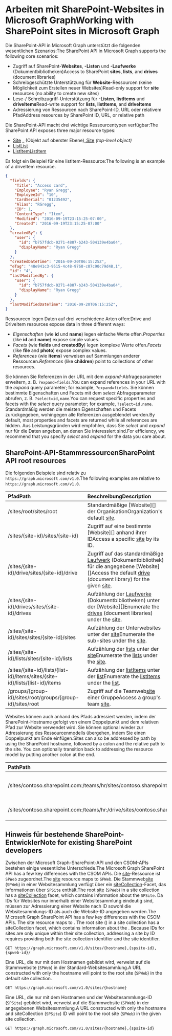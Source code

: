 # <a name="working-with-sharepoint-sites-in-microsoft-graph"></a><span data-ttu-id="7d8e3-101">Arbeiten mit SharePoint-Websites in Microsoft Graph</span><span class="sxs-lookup"><span data-stu-id="7d8e3-101">Working with SharePoint sites in Microsoft Graph</span></span>

<span data-ttu-id="7d8e3-102">Die SharePoint-API in Microsoft Graph unterstützt die folgenden wesentlichen Szenarios:</span><span class="sxs-lookup"><span data-stu-id="7d8e3-102">The SharePoint API in Microsoft Graph supports the following core scenarios:</span></span>

* <span data-ttu-id="7d8e3-103">Zugriff auf SharePoint-**Websites**, **-Listen** und **-Laufwerke** (Dokumentbibliotheken)</span><span class="sxs-lookup"><span data-stu-id="7d8e3-103">Access to SharePoint **sites**, **lists**, and **drives** (document libraries)</span></span>
* <span data-ttu-id="7d8e3-104">Schreibgeschützte Unterstützung für **Website**-Ressourcen (keine Möglichkeit zum Erstellen neuer Websites)</span><span class="sxs-lookup"><span data-stu-id="7d8e3-104">Read-only support for **site** resources (no ability to create new sites)</span></span>
* <span data-ttu-id="7d8e3-105">Lese-/ Schreibzugriff-Unterstützung für **-Listen**, **listItems** und **driveItems**</span><span class="sxs-lookup"><span data-stu-id="7d8e3-105">Read-write support for **lists**, **listItems**, and **driveItems**</span></span>
* <span data-ttu-id="7d8e3-106">Adressierung von Ressourcen nach SharePoint-ID, URL oder relativem Pfad</span><span class="sxs-lookup"><span data-stu-id="7d8e3-106">Address resources by SharePoint ID, URL, or relative path</span></span>

<span data-ttu-id="7d8e3-107">Die SharePoint-API macht drei wichtige Ressourcentypen verfügbar:</span><span class="sxs-lookup"><span data-stu-id="7d8e3-107">The SharePoint API exposes three major resource types:</span></span>

* <span data-ttu-id="7d8e3-108">[Site](site.md) _ (Objekt auf oberster Ebene)_</span><span class="sxs-lookup"><span data-stu-id="7d8e3-108">[Site](site.md) _(top-level object)_</span></span>
* [<span data-ttu-id="7d8e3-109">List</span><span class="sxs-lookup"><span data-stu-id="7d8e3-109">List</span></span>](list.md)
* [<span data-ttu-id="7d8e3-110">ListItem</span><span class="sxs-lookup"><span data-stu-id="7d8e3-110">ListItem</span></span>](listitem.md)

<span data-ttu-id="7d8e3-111">Es folgt ein Beispiel für eine listItem-Ressource:</span><span class="sxs-lookup"><span data-stu-id="7d8e3-111">The following is an example of a driveItem resource.</span></span>

```json
{
  "fields": {
    "Title": "Access card",
    "Employee": "Ryan Gregg",
    "EmployeeId": "10",
    "CardSerial": "01235492",
    "Alias": "RGregg",
    "ID": 1,
    "ContentType": "Item",
    "Modified": "2016-09-19T23:15:25-07:00",
    "Created": "2016-09-19T23:15:25-07:00"
  },
  "createdBy": {
    "user": {
      "id": "b757fdcb-0271-4807-b243-504139e4ba04",
      "displayName": "Ryan Gregg"
    }
  },
  "createdDateTime": "2016-09-20T06:15:25Z",
  "eTag": "48e941c3-9515-4c48-9760-c07c90c79d48,1",
  "id": "4",
  "lastModifiedBy": {
    "user": {
      "id": "b757fdcb-0271-4807-b243-504139e4ba04",
      "displayName": "Ryan Gregg"
    }
  },
  "lastModifiedDateTime": "2016-09-20T06:15:25Z",
}
```

<span data-ttu-id="7d8e3-112">Ressourcen legen Daten auf drei verschiedene Arten offen:</span><span class="sxs-lookup"><span data-stu-id="7d8e3-112">Drive and DriveItem resources expose data in three different ways:</span></span>

* <span data-ttu-id="7d8e3-113">_Eigenschaften_ (wie **id** und **name**) legen einfache Werte offen.</span><span class="sxs-lookup"><span data-stu-id="7d8e3-113">_Properties_ (like **id** and **name**) expose simple values.</span></span>
* <span data-ttu-id="7d8e3-114">_Facets_ (wie **fields** und **createdBy**) legen komplexe Werte offen.</span><span class="sxs-lookup"><span data-stu-id="7d8e3-114">_Facets_ (like **file** and **photo**) expose complex values.</span></span>
* <span data-ttu-id="7d8e3-115">_References_ (wie **items**) verweisen auf Sammlungen anderer Ressourcen.</span><span class="sxs-lookup"><span data-stu-id="7d8e3-115">_References_ (like **children**) point to collections of other resources.</span></span>

<span data-ttu-id="7d8e3-116">Sie können Sie Referenzen in der URL mit dem _expand_-Abfrageparameter erweitern, z. B. `?expand=fields`.</span><span class="sxs-lookup"><span data-stu-id="7d8e3-116">You can expand references in your URL with the _expand_ query parameter; for example, `?expand=fields`.</span></span>
<span data-ttu-id="7d8e3-117">Sie können bestimmte Eigenschaften und Facets mit dem _select_ Abfrageparameter abrufen, z. B. `?select=id,name`.</span><span class="sxs-lookup"><span data-stu-id="7d8e3-117">You can request specific properties and facets with the _select_ query parameter; for example, `?select=id,name`.</span></span>
<span data-ttu-id="7d8e3-118">Standardmäßig werden die meisten Eigenschaften und Facets zurückgegeben, wohingegen alle Referenzen ausgeblendet werden.</span><span class="sxs-lookup"><span data-stu-id="7d8e3-118">By default, most properties and facets are returned while all references are hidden.</span></span>
<span data-ttu-id="7d8e3-119">Aus Leistungsgründen wird empfohlen, dass Sie _select_ und _expand_ nur für die Daten angeben, an denen Sie interessiert sind.</span><span class="sxs-lookup"><span data-stu-id="7d8e3-119">For efficiency, we recommend that you specify _select_ and _expand_ for the data you care about.</span></span>

## <a name="sharepoint-api-root-resources"></a><span data-ttu-id="7d8e3-120">SharePoint-API-Stammressourcen</span><span class="sxs-lookup"><span data-stu-id="7d8e3-120">SharePoint API root resources</span></span>

<span data-ttu-id="7d8e3-121">Die folgenden Beispiele sind relativ zu `https://graph.microsoft.com/v1.0`.</span><span class="sxs-lookup"><span data-stu-id="7d8e3-121">The following examples are relative to `https://graph.microsoft.com/v1.0`.</span></span>

| <span data-ttu-id="7d8e3-122">Pfad</span><span class="sxs-lookup"><span data-stu-id="7d8e3-122">Path</span></span>                                   | <span data-ttu-id="7d8e3-123">Beschreibung</span><span class="sxs-lookup"><span data-stu-id="7d8e3-123">Description</span></span>
|:---------------------------------------|:------------------------------------
| <span data-ttu-id="7d8e3-124">/sites/root</span><span class="sxs-lookup"><span data-stu-id="7d8e3-124">/sites/root</span></span>                            | <span data-ttu-id="7d8e3-125">Standardmäßige [Website][] der Organisation</span><span class="sxs-lookup"><span data-stu-id="7d8e3-125">Organization's default [site][].</span></span>
| <span data-ttu-id="7d8e3-126">/sites/{site-id}</span><span class="sxs-lookup"><span data-stu-id="7d8e3-126">/sites/{site-id}</span></span>                       | <span data-ttu-id="7d8e3-127">Zugriff auf eine bestimmte [Website][] anhand ihrer ID</span><span class="sxs-lookup"><span data-stu-id="7d8e3-127">Access a specific [site][] by its ID.</span></span>
| <span data-ttu-id="7d8e3-128">/sites/{site-id}/drive</span><span class="sxs-lookup"><span data-stu-id="7d8e3-128">/sites/{site-id}/drive</span></span>                 | <span data-ttu-id="7d8e3-129">Zugriff auf das standardmäßige [Laufwerk](drive.md) (Dokumentbibliothek) für die angegebene [Website][]</span><span class="sxs-lookup"><span data-stu-id="7d8e3-129">Access the default [drive](drive.md) (document library) for the given [site][].</span></span>
| <span data-ttu-id="7d8e3-130">/sites/{site-id}/drives</span><span class="sxs-lookup"><span data-stu-id="7d8e3-130">/sites/{site-id}/drives</span></span>                | <span data-ttu-id="7d8e3-131">Aufzählung der [Laufwerke](drive.md) (Dokumentbibliotheken) unter der [Website][]</span><span class="sxs-lookup"><span data-stu-id="7d8e3-131">Enumerate the [drives](drive.md) (document libraries) under the [site][].</span></span>
| <span data-ttu-id="7d8e3-132">/sites/{site-id}/sites</span><span class="sxs-lookup"><span data-stu-id="7d8e3-132">/sites/{site-id}/sites</span></span>                 | <span data-ttu-id="7d8e3-133">Aufzählung der Unterwebsites unter der [site][]</span><span class="sxs-lookup"><span data-stu-id="7d8e3-133">Enumerate the sub-sites under the [site][].</span></span>
| <span data-ttu-id="7d8e3-134">/sites/{site-id}/lists</span><span class="sxs-lookup"><span data-stu-id="7d8e3-134">/sites/{site-id}/lists</span></span>                 | <span data-ttu-id="7d8e3-135">Aufzählung der [lists](list.md) unter der [site](site.md)</span><span class="sxs-lookup"><span data-stu-id="7d8e3-135">Enumerate the [lists](list.md) under the [site](site.md).</span></span>
| <span data-ttu-id="7d8e3-136">/sites/{site-id}/lists/{list-id}/items</span><span class="sxs-lookup"><span data-stu-id="7d8e3-136">/sites/{site-id}/lists/{list-id}/items</span></span> | <span data-ttu-id="7d8e3-137">Aufzählung der [listItems](listitem.md) unter der [list](list.md)</span><span class="sxs-lookup"><span data-stu-id="7d8e3-137">Enumerate the [listItems](listitem.md) under the [list](list.md).</span></span>
| <span data-ttu-id="7d8e3-138">/groups/{group-id}/sites/root</span><span class="sxs-lookup"><span data-stu-id="7d8e3-138">/groups/{group-id}/sites/root</span></span>          | <span data-ttu-id="7d8e3-139">Zugriff auf die Teamweb[site][] einer Gruppe</span><span class="sxs-lookup"><span data-stu-id="7d8e3-139">Access a group's team [site][].</span></span>

<span data-ttu-id="7d8e3-p102">Websites können auch anhand des Pfads adressiert werden, indem der SharePoint-Hostname gefolgt von einem Doppelpunkt und dem relativen Pfad zur Website verwendet wird. Sie können optional wieder zur Adressierung des Ressourcenmodells übergehen, indem Sie einen Doppelpunkt am Ende einfügen.</span><span class="sxs-lookup"><span data-stu-id="7d8e3-p102">Sites can also be addressed by path by using the SharePoint hostname, followed by a colon and the relative path to the site. You can optionally transition back to addressing the resource model by putting another colon at the end.</span></span>

| <span data-ttu-id="7d8e3-142">Path</span><span class="sxs-lookup"><span data-stu-id="7d8e3-142">Path</span></span>                                           | <span data-ttu-id="7d8e3-143">Beschreibung</span><span class="sxs-lookup"><span data-stu-id="7d8e3-143">Description</span></span>
|:-----------------------------------------------|:-----------------------------------
| <span data-ttu-id="7d8e3-144">/sites/contoso.sharepoint.com:/teams/hr</span><span class="sxs-lookup"><span data-stu-id="7d8e3-144">/sites/contoso.sharepoint.com:/teams/hr</span></span>        | <span data-ttu-id="7d8e3-145">Die Website, die https://contoso.sharepoint.com/teams/hr zugeordnet ist</span><span class="sxs-lookup"><span data-stu-id="7d8e3-145">The site associated with https://contoso.sharepoint.com/teams/hr</span></span>
| <span data-ttu-id="7d8e3-146">/sites/contoso.sharepoint.com:/teams/hr:/drive</span><span class="sxs-lookup"><span data-stu-id="7d8e3-146">/sites/contoso.sharepoint.com:/teams/hr:/drive</span></span> | <span data-ttu-id="7d8e3-147">Zugriff auf das standardmäßige [Laufwerk](drive.md) für diese Website</span><span class="sxs-lookup"><span data-stu-id="7d8e3-147">Access the default [drive](drive.md) for this site.</span></span>

## <a name="note-for-existing-sharepoint-developers"></a><span data-ttu-id="7d8e3-148">Hinweis für bestehende SharePoint-Entwickler</span><span class="sxs-lookup"><span data-stu-id="7d8e3-148">Note for existing SharePoint developers</span></span>

<span data-ttu-id="7d8e3-149">Zwischen der Microsoft Graph-SharePoint-API und den CSOM-APIs bestehen einige wesentliche Unterschiede.</span><span class="sxs-lookup"><span data-stu-id="7d8e3-149">The Microsoft Graph SharePoint API has a few key differences with the CSOM APIs.</span></span>
<span data-ttu-id="7d8e3-150">Die [site][]-Ressource ist `SPWeb` zugeordnet.</span><span class="sxs-lookup"><span data-stu-id="7d8e3-150">The [site][] resource maps to `SPWeb`.</span></span>
<span data-ttu-id="7d8e3-151">Die Stammweb[site][] (`SPWeb`) in einer Websitesammlung verfügt über ein [siteCollection](sitecollection.md)-Facet, das Informationen über `SPSite` enthält.</span><span class="sxs-lookup"><span data-stu-id="7d8e3-151">The root [site][] (`SPWeb`) in a site collection has a [siteCollection](sitecollection.md) facet, which contains information about the `SPSite`.</span></span>
<span data-ttu-id="7d8e3-152">Da IDs für Websites nur innerhalb einer Websitesammlung eindeutig sind, müssen zur Adressierung einer Website nach ID sowohl die Websitesammlungs-ID als auch die Website-ID angegeben werden.</span><span class="sxs-lookup"><span data-stu-id="7d8e3-152">The Microsoft Graph SharePoint API has a few key differences with the CSOM APIs. The site resource maps to . The root site () in a site collection has a siteCollection facet, which contains information about the . Because IDs for sites are only unique within their site collection, addressing a site by ID requires providing both the site collection identifier and the site identifier.</span></span>

```http
GET https://graph.microsoft.com/v1.0/sites/{hostname},{spsite-id},{spweb-id}/
```
<span data-ttu-id="7d8e3-153">Eine URL, die nur mit dem Hostnamen gebildet wird, verweist auf die Stammwebsite (`SPWeb`) in der Standard-Websitesammlung.</span><span class="sxs-lookup"><span data-stu-id="7d8e3-153">A URL constructed with only the hostname will point to the root site (`SPWeb`) in the default site collection.</span></span>

```http
GET https://graph.microsoft.com/v1.0/sites/{hostname}
```

<span data-ttu-id="7d8e3-154">Eine URL, die nur mit dem Hostnamen und der Websitesammlungs-ID (`SPSite`) gebildet wird, verweist auf die Stammwebsite (`SPWeb`) in der angegebenen Websitesammlung.</span><span class="sxs-lookup"><span data-stu-id="7d8e3-154">A URL constructed with only the hostname and siteCollection (`SPSite`) ID will point to the root site (`SPWeb`) in the given site collection.</span></span>

```http
GET https://graph.microsoft.com/v1.0/sites/{hostname},{spsite-id}
```

[site]: site.md
[list]: list.md
[drive]: drive.md
[siteCollection]: siteCollection.md

<!-- {
  "type": "#page.annotation",
  "description": "Getting started programming with the SharePoint API",
  "keywords": "getting started sharepoint rest api programming C# ios android rest http",
  "section": "documentation",
  "tocPath": "Getting Started",
  "tocIndex": -100
} -->
